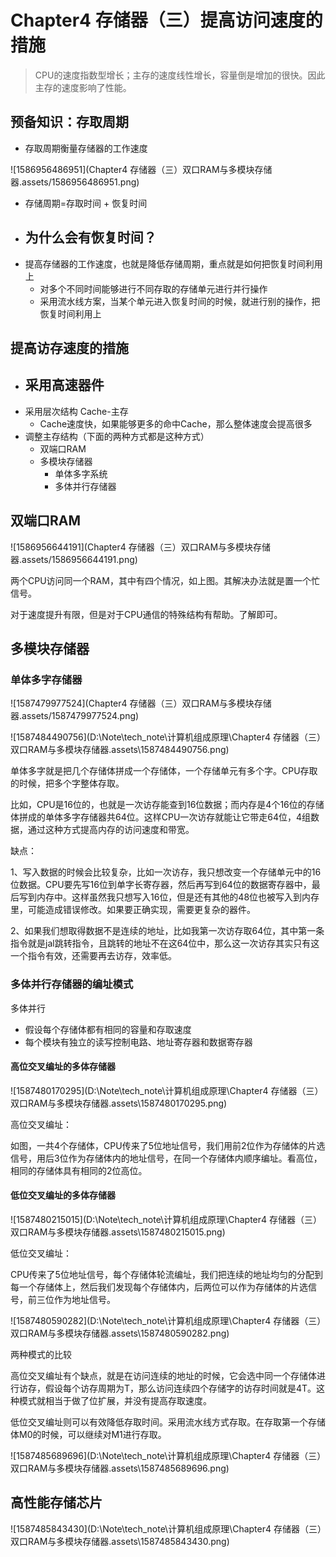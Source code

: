 # Chapter4 存储器（三）提高访问速度的措施

> CPU的速度指数型增长；主存的速度线性增长，容量倒是增加的很快。因此主存的速度影响了性能。

## 预备知识：存取周期

- 存取周期衡量存储器的工作速度

![1586956486951](Chapter4 存储器（三）双口RAM与多模块存储器.assets/1586956486951.png)

- 存储周期=存取时间 + 恢复时间
- 为什么会有恢复时间？
  - 
- 提高存储器的工作速度，也就是降低存储周期，重点就是如何把恢复时间利用上
  - 对多个不同时间能够进行不同存取的存储单元进行并行操作
  - 采用流水线方案，当某个单元进入恢复时间的时候，就进行别的操作，把恢复时间利用上

## 提高访存速度的措施

- 采用高速器件
  - 
- 采用层次结构 Cache-主存
  - Cache速度快，如果能够更多的命中Cache，那么整体速度会提高很多
- 调整主存结构（下面的两种方式都是这种方式）
  - 双端口RAM
  - 多模块存储器
    - 单体多字系统
    - 多体并行存储器

## 双端口RAM

![1586956644191](Chapter4 存储器（三）双口RAM与多模块存储器.assets/1586956644191.png)

两个CPU访问同一个RAM，其中有四个情况，如上图。其解决办法就是置一个忙信号。

对于速度提升有限，但是对于CPU通信的特殊结构有帮助。了解即可。

## 多模块存储器

### 单体多字存储器

![1587479977524](Chapter4 存储器（三）双口RAM与多模块存储器.assets/1587479977524.png)

![1587484490756](D:\Note\tech_note\计算机组成原理\Chapter4 存储器（三）双口RAM与多模块存储器.assets\1587484490756.png)

单体多字就是把几个存储体拼成一个存储体，一个存储单元有多个字。CPU存取的时候，把多个字整体存取。

比如，CPU是16位的，也就是一次访存能查到16位数据；而内存是4个16位的存储体拼成的单体多字存储器共64位。这样CPU一次访存就能让它带走64位，4组数据，通过这种方式提高内存的访问速度和带宽。

缺点：

1、写入数据的时候会比较复杂，比如一次访存，我只想改变一个存储单元中的16位数据。CPU要先写16位到单字长寄存器，然后再写到64位的数据寄存器中，最后写到内存中。这样虽然我只想写入16位，但是还有其他的48位也被写入到内存里，可能造成错误修改。如果要正确实现，需要更复杂的器件。

2、如果我们想取得数据不是连续的地址，比如我第一次访存取64位，其中第一条指令就是jal跳转指令，且跳转的地址不在这64位中，那么这一次访存其实只有这一个指令有效，还需要再去访存，效率低。

### 多体并行存储器的编址模式

多体并行

- 假设每个存储体都有相同的容量和存取速度
- 每个模块有独立的读写控制电路、地址寄存器和数据寄存器

#### 高位交叉编址的多体存储器

![1587480170295](D:\Note\tech_note\计算机组成原理\Chapter4 存储器（三）双口RAM与多模块存储器.assets\1587480170295.png)

高位交叉编址：

如图，一共4个存储体，CPU传来了5位地址信号，我们用前2位作为存储体的片选信号，用后3位作为存储体内的地址信号，在同一个存储体内顺序编址。看高位，相同的存储体具有相同的2位高位。

#### 低位交叉编址的多体存储器

![1587480215015](D:\Note\tech_note\计算机组成原理\Chapter4 存储器（三）双口RAM与多模块存储器.assets\1587480215015.png)

低位交叉编址：

CPU传来了5位地址信号，每个存储体轮流编址，我们把连续的地址均匀的分配到每一个存储体上，然后我们发现每个存储体内，后两位可以作为存储体的片选信号，前三位作为地址信号。

![1587480590282](D:\Note\tech_note\计算机组成原理\Chapter4 存储器（三）双口RAM与多模块存储器.assets\1587480590282.png)

两种模式的比较

高位交叉编址有个缺点，就是在访问连续的地址的时候，它会选中同一个存储体进行访存，假设每个访存周期为T，那么访问连续四个存储字的访存时间就是4T。这种模式就相当于做了位扩展，并没有提高存取速度。

低位交叉编址则可以有效降低存取时间。采用流水线方式存取。在存取第一个存储体M0的时候，可以继续对M1进行存取。

![1587485689696](D:\Note\tech_note\计算机组成原理\Chapter4 存储器（三）双口RAM与多模块存储器.assets\1587485689696.png)

## 高性能存储芯片

![1587485843430](D:\Note\tech_note\计算机组成原理\Chapter4 存储器（三）双口RAM与多模块存储器.assets\1587485843430.png)

